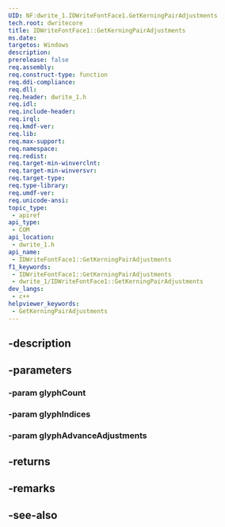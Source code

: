 ```yaml
---
UID: NF:dwrite_1.IDWriteFontFace1.GetKerningPairAdjustments
tech.root: dwritecore
title: IDWriteFontFace1::GetKerningPairAdjustments
ms.date: 
targetos: Windows
description: 
prerelease: false
req.assembly: 
req.construct-type: function
req.ddi-compliance: 
req.dll: 
req.header: dwrite_1.h
req.idl: 
req.include-header: 
req.irql: 
req.kmdf-ver: 
req.lib: 
req.max-support: 
req.namespace: 
req.redist: 
req.target-min-winverclnt: 
req.target-min-winversvr: 
req.target-type: 
req.type-library: 
req.umdf-ver: 
req.unicode-ansi: 
topic_type:
 - apiref
api_type:
 - COM
api_location:
 - dwrite_1.h
api_name:
 - IDWriteFontFace1::GetKerningPairAdjustments
f1_keywords:
 - IDWriteFontFace1::GetKerningPairAdjustments
 - dwrite_1/IDWriteFontFace1::GetKerningPairAdjustments
dev_langs:
 - c++
helpviewer_keywords:
 - GetKerningPairAdjustments
---
```


## -description

## -parameters

### -param glyphCount

### -param glyphIndices

### -param glyphAdvanceAdjustments

## -returns

## -remarks

## -see-also

